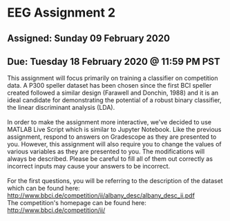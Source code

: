# EEG Assignment 2
## Assigned: Sunday 09 February 2020
## Due: Tuesday 18 February 2020 @ 11:59 PM PST

This assignment will focus primarily on training a classifier on competition data. A P300 speller dataset has been chosen since
the first BCI speller created followed a similar design (Farawell and Donchin, 1988) and it is an ideal candidate for demonstrating
the potential of a robust binary classifier, the linear discriminant analysis (LDA). 
<br><br>
In order to make the assignment more interactive, we've decided to use MATLAB Live Script which is similar to Jupyter Notebook.
Like the previous assignment, respond to answers on Gradescope as they are presented to you. However, this assignment
will also require you to change the values of various variables as they are presented to you. The modifications will always be
described. Please be careful to fill all of them out correctly as incorrect inputs may cause your answers to be incorrect.
<br><br>
For the first questions, you will be referring to the description of the dataset which can be found here: http://www.bbci.de/competition/ii/albany_desc/albany_desc_ii.pdf
<br>
The competition's homepage can be found here: http://www.bbci.de/competition/ii/
